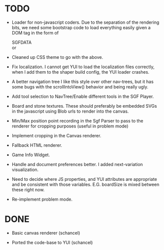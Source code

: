 TODO
======

* Loader for non-javascript coders.  Due to the separation of the rendering bits, we need some bootstrap code to load everything easily given a DOM tag in the form of <div id="fooGoban">SGFDATA</div> or <div id="fooGoban" eidogo-sgf-url="..."></div>

* Cleaned up CSS theme to go with the above.

* Fix localization.   I cannot get YUI to load the localization files correctly, when I add them to the shaper build config, the YUI loader crashes.

* A better navigation tree
	I like this style over other nav-trees, but it has some bugs with the scrollIntoView() behavior and being really ugly.

* Add tool selection to NavTree/Enable different tools in the SGF Player.

* Board and stone textures.
	These should preferably be embedded SVGs in the javascript using Blob urls to render into the canvas.

* Min/Max position point recording in the Sgf Parser to pass to the renderer for cropping purposes (useful in problem mode)

* Implement cropping in the Canvas renderer.

* Fallback HTML renderer.

* Game Info Widget.

* Handle and document preferences better.   I added next-variation visualization.

* Need to decide where JS properties, and YUI attributes are appropriate and be consistent with those variables.   E.G. boardSize is mixed between these right now.

* Re-implement problem mode.

DONE
======

* Basic canvas renderer  (schancel)

* Ported the code-base to YUI  (schancel)